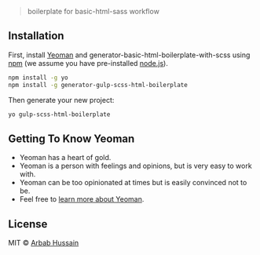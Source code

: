 > boilerplate for basic-html-sass workflow

## Installation

First, install [Yeoman](http://yeoman.io) and generator-basic-html-boilerplate-with-scss using [npm](https://www.npmjs.com/) (we assume you have pre-installed [node.js](https://nodejs.org/)).

```bash
npm install -g yo
npm install -g generator-gulp-scss-html-boilerplate
```

Then generate your new project:

```bash
yo gulp-scss-html-boilerplate
```

## Getting To Know Yeoman

- Yeoman has a heart of gold.
- Yeoman is a person with feelings and opinions, but is very easy to work with.
- Yeoman can be too opinionated at times but is easily convinced not to be.
- Feel free to [learn more about Yeoman](http://yeoman.io/).

## License

MIT © [Arbab Hussain](https://github.com/arbabhsiddiqui)
